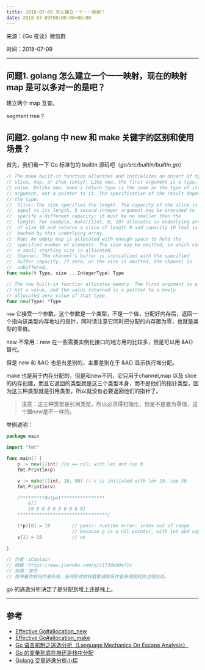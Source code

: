```yaml
---
title: 2018-07-09 怎么建立一个一一映射？
date: 2018-07-09T00:00:00+08:00
---
```

来源：《Go 夜读》微信群

时间：2018-07-09

----

## 问题1. golang 怎么建立一个一一映射，现在的映射 map 是可以多对一的是吧？

建立两个 map 互查。

segment tree？

## 问题2. golang 中 new 和 make 关键字的区别和使用场景？

首先，我们看一下 Go 标准包的 builtin 源码吧（*go/src/builtin/builtin.go*）

```go
// The make built-in function allocates and initializes an object of type
// slice, map, or chan (only). Like new, the first argument is a type, not a
// value. Unlike new, make's return type is the same as the type of its
// argument, not a pointer to it. The specification of the result depends on
// the type:
//	Slice: The size specifies the length. The capacity of the slice is
//	equal to its length. A second integer argument may be provided to
//	specify a different capacity; it must be no smaller than the
//	length. For example, make([]int, 0, 10) allocates an underlying array
//	of size 10 and returns a slice of length 0 and capacity 10 that is
//	backed by this underlying array.
//	Map: An empty map is allocated with enough space to hold the
//	specified number of elements. The size may be omitted, in which case
//	a small starting size is allocated.
//	Channel: The channel's buffer is initialized with the specified
//	buffer capacity. If zero, or the size is omitted, the channel is
//	unbuffered.
func make(t Type, size ...IntegerType) Type

// The new built-in function allocates memory. The first argument is a type,
// not a value, and the value returned is a pointer to a newly
// allocated zero value of that type.
func new(Type) *Type
```

`new` 它接受一个参数，这个参数是一个类型，不是一个值，分配好内存后，返回一个指向该类型内存地址的指针，同时请注意它同时把分配的内存置为零，也就是类型的零值。

new 不常用：new 在一些需要实例化接口的地方用的比较多，但是可以用 &A{} 替代。

但是 new 和 &A{} 也是有差别的，主要差别在于 &A{} 显示执行堆分配。

make 也是用于内存分配的，但是和new不同，它只用于channel,map 以及 slice 的内存创建，而且它返回的类型就是这三个类型本身，而不是他们的指针类型，因为这三种类型就是引用类型，所以就没有必要返回他们的指针了。

>注意：这三种类型是引用类型，所以必须得初始化，但是不是置为零值，这个跟new是不一样的。

举例说明：

```go
package main

import "fmt"

func main() {
    p := new([]int) //p == nil; with len and cap 0
    fmt.Println(p)

    v := make([]int, 10, 50) // v is initialed with len 10, cap 50
    fmt.Println(v)

    /*********Output****************
        &[]
        [0 0 0 0 0 0 0 0 0 0]
    *********************************/

    (*p)[0] = 18        // panic: runtime error: index out of range
                        // because p is a nil pointer, with len and cap 0
    v[1] = 18           // ok
    
}

// 作者：iCaptain
// 链接：https://www.jianshu.com/p/c173dab0e71c
// 來源：简书
// 简书著作权归作者所有，任何形式的转载都请联系作者获得授权并注明出处。
```

go 的逃逸分析决定了是分配到堆上还是栈上。

----

## 参考

* [Effective Go#allocation_new](https://golang.org/doc/effective_go.html#allocation_new)
* [Effective Go#allocation_make](https://golang.org/doc/effective_go.html#allocation_make)
* [Go 语言机制之逃逸分析（Language Mechanics On Escape Analysis）](https://studygolang.com/articles/12444)
* [Go 的变量到底在堆还是栈中分配](http://www.zenlife.tk/go-allocated-on-heap-or-stack.md)
* [Golang 变量逃逸分析小探](http://reusee.github.io/post/escape_analysis/)

